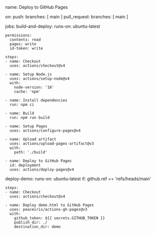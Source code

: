 name: Deploy to GitHub Pages

on:
  push:
    branches: [ main ]
  pull_request:
    branches: [ main ]

jobs:
  build-and-deploy:
    runs-on: ubuntu-latest
    
    permissions:
      contents: read
      pages: write
      id-token: write

    steps:
    - name: Checkout
      uses: actions/checkout@v4

    - name: Setup Node.js
      uses: actions/setup-node@v4
      with:
        node-version: '18'
        cache: 'npm'

    - name: Install dependencies
      run: npm ci

    - name: Build
      run: npm run build

    - name: Setup Pages
      uses: actions/configure-pages@v4

    - name: Upload artifact
      uses: actions/upload-pages-artifact@v3
      with:
        path: './build'

    - name: Deploy to GitHub Pages
      id: deployment
      uses: actions/deploy-pages@v4

  deploy-demo:
    runs-on: ubuntu-latest
    if: github.ref == 'refs/heads/main'
    
    steps:
    - name: Checkout
      uses: actions/checkout@v4

    - name: Deploy demo.html to GitHub Pages
      uses: peaceiris/actions-gh-pages@v3
      with:
        github_token: ${{ secrets.GITHUB_TOKEN }}
        publish_dir: ./
        destination_dir: demo
